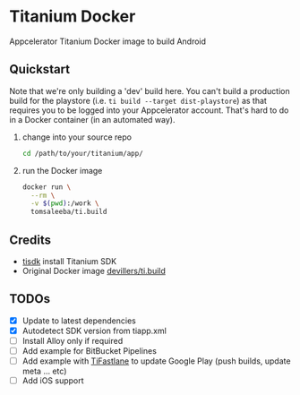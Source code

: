 # Titanium Docker

Appcelerator Titanium Docker image to build Android

## Quickstart

Note that we're only building a 'dev' build here. You can't build
a production build for the playstore (i.e. `ti build --target dist-playstore`)
as that requires you to be logged into your Appcelerator account. That's
hard to do in a Docker container (in an automated way).

  1. change into your source repo
      ```bash
      cd /path/to/your/titanium/app/
      ```
  1. run the Docker image
      ```bash
      docker run \
        --rm \
        -v $(pwd):/work \
        tomsaleeba/ti.build
      ```

## Credits

- [tisdk](https://www.npmjs.com/package/tisdk) install Titanium SDK
- Original Docker image [devillers/ti.build](https://github.com/MartinDevillers/ti.build)

## TODOs

- [x] Update to latest dependencies
- [x] Autodetect SDK version from tiapp.xml
- [ ] Install Alloy only if required
- [ ] Add example for BitBucket Pipelines
- [ ] Add example with [TiFastlane](https://github.com/ulizama/TiFastlane) to update Google Play (push builds, update meta ... etc)
- [ ] Add iOS support
